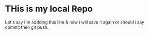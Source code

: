 # THis is my local Repo
<p> Let's say I'm addding this line & now i will save it again or should i say commit then git push.<p>
